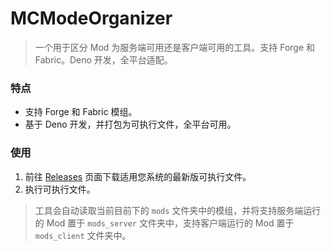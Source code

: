 # MCModeOrganizer
> 一个用于区分 Mod 为服务端可用还是客户端可用的工具。支持 Forge 和 Fabric。Deno 开发，全平台适配。

### 特点
- 支持 Forge 和 Fabric 模组。
- 基于 Deno 开发，并打包为可执行文件，全平台可用。

### 使用
1. 前往 [Releases](https://github.com/PayaHai/MCModeOrganizer/releases) 页面下载适用您系统的最新版可执行文件。
2. 执行可执行文件。
> 工具会自动读取当前目前下的 `mods` 文件夹中的模组，并将支持服务端运行的 Mod 置于 `mods_server` 文件夹中，支持客户端运行的 Mod 置于 `mods_client` 文件夹中。